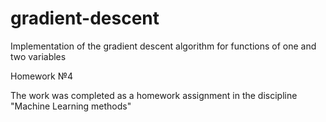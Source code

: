 # gradient-descent
Implementation of the gradient descent algorithm for functions of one and two variables

Homework №4

The work was completed as a homework assignment in the discipline "Machine Learning methods"
